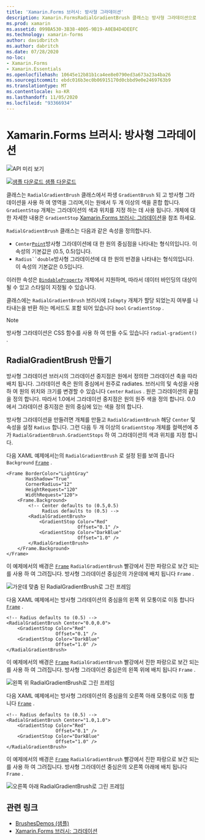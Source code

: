 ```yaml
---
title: 'Xamarin.Forms 브러시: 방사형 그라데이션'
description: Xamarin.FormsRadialGradientBrush 클래스는 방사형 그라데이션으로 영역을 그립니다.
ms.prod: xamarin
ms.assetid: 099BA530-3B38-4005-9B19-A0EB4D4DEEFC
ms.technology: xamarin-forms
author: davidbritch
ms.author: dabritch
ms.date: 07/28/2020
no-loc:
- Xamarin.Forms
- Xamarin.Essentials
ms.openlocfilehash: 10645e12b81b1ca4ee8e0790ed3a673a23a4ba26
ms.sourcegitcommit: ebdc016b3ec0b06915170d0cbbd9e0e2469763b9
ms.translationtype: MT
ms.contentlocale: ko-KR
ms.lasthandoff: 11/05/2020
ms.locfileid: "93366934"
---
```

# <a name="no-locxamarinforms-brushes-radial-gradients"></a>Xamarin.Forms 브러시: 방사형 그라데이션

![API 미리 보기](~/media/shared/preview.png "이 API는 현재 시험판임")

[![샘플 다운로드](~/media/shared/download.png) 샘플 다운로드](/samples/xamarin/xamarin-forms-samples/userinterface-brushdemos/)

클래스는 `RadialGradientBrush` 클래스에서 파생 `GradientBrush` 되 고 방사형 그라데이션을 사용 하 여 영역을 그리며,이는 원에서 두 개 이상의 색을 혼합 합니다. `GradientStop` 개체는 그라데이션의 색과 위치를 지정 하는 데 사용 됩니다. 개체에 대 한 자세한 내용은 `GradientStop` [ Xamarin.Forms 브러시: 그라데이션](gradient.md)을 참조 하세요.

`RadialGradientBrush` 클래스는 다음과 같은 속성을 정의합니다.

- `Center`[`Point`](xref:Xamarin.Forms.Point)방사형 그라데이션에 대 한 원의 중심점을 나타내는 형식의입니다. 이 속성의 기본값은 (0.5, 0.5)입니다.
- `Radius``double`방사형 그라데이션에 대 한 원의 반경을 나타내는 형식의입니다. 이 속성의 기본값은 0.5입니다.

이러한 속성은 [`BindableProperty`](xref:Xamarin.Forms.BindableProperty) 개체에서 지원하며, 따라서 데이터 바인딩의 대상이 될 수 있고 스타일이 지정될 수 있습니다.

클래스에는 `RadialGradientBrush` 브러시에 `IsEmpty` 개체가 할당 되었는지 여부를 나타내는을 반환 하는 메서드도 포함 되어 있습니다 `bool` `GradientStop` .

> [!NOTE]
> 방사형 그라데이션은 CSS 함수를 사용 하 여 만들 수도 있습니다 `radial-gradient()` .

## <a name="create-a-radialgradientbrush"></a>RadialGradientBrush 만들기

방사형 그라데이션 브러시의 그라데이션 중지점은 원에서 정의한 그라데이션 축을 따라 배치 됩니다. 그라데이션 축은 원의 중심에서 원주로 radiates. 브러시의 및 속성을 사용 하 여 원의 위치와 크기를 변경할 수 있습니다 `Center` `Radius` . 원은 그라데이션의 끝점을 정의 합니다. 따라서 1.0에서 그라데이션 중지점은 원의 원주 색을 정의 합니다. 0.0에서 그라데이션 중지점은 원의 중심에 있는 색을 정의 합니다.

방사형 그라데이션을 만들려면 개체를 만들고 `RadialGradientBrush` 해당 `Center` 및 속성을 설정 `Radius` 합니다. 그런 다음 두 개 이상의 `GradientStop` 개체를 컬렉션에 추가 `RadialGradientBrush.GradientStops` 하 여 그라데이션의 색과 위치를 지정 합니다.

다음 XAML 예제에서는의 `RadialGradientBrush` 로 설정 된를 보여 줍니다 `Background` [`Frame`](xref:Xamarin.Forms.Frame) .

```xaml    
<Frame BorderColor="LightGray"
       HasShadow="True"
       CornerRadius="12"
       HeightRequest="120"
       WidthRequest="120">
    <Frame.Background>
        <!-- Center defaults to (0.5,0.5)
             Radius defaults to (0.5) -->
        <RadialGradientBrush>
            <GradientStop Color="Red"
                          Offset="0.1" />
            <GradientStop Color="DarkBlue"
                          Offset="1.0" />
        </RadialGradientBrush>
    </Frame.Background>
</Frame>
```

이 예제에서의 배경은 [`Frame`](xref:Xamarin.Forms.Frame) `RadialGradientBrush` 빨강에서 진한 파랑으로 보간 되는를 사용 하 여 그려집니다. 방사형 그라데이션 중심은의 가운데에 배치 됩니다 `Frame` .

![가운데 맞춤 된 RadialGradientBrush로 그린 프레임](radialgradient-images/center.png)

다음 XAML 예제에서는 방사형 그라데이션의 중심을의 왼쪽 위 모퉁이로 이동 합니다 [`Frame`](xref:Xamarin.Forms.Frame) .

```xaml
<!-- Radius defaults to (0.5) -->
<RadialGradientBrush Center="0.0,0.0">
    <GradientStop Color="Red"
                  Offset="0.1" />
    <GradientStop Color="DarkBlue"
                  Offset="1.0" />
</RadialGradientBrush>
```

이 예제에서의 배경은 [`Frame`](xref:Xamarin.Forms.Frame) `RadialGradientBrush` 빨강에서 진한 파랑으로 보간 되는를 사용 하 여 그려집니다. 방사형 그라데이션 중심은의 왼쪽 위에 배치 됩니다 `Frame` .

![왼쪽 위 RadialGradientBrush로 그린 프레임](radialgradient-images/top-left.png)

다음 XAML 예제에서는 방사형 그라데이션의 중심을의 오른쪽 아래 모퉁이로 이동 합니다 [`Frame`](xref:Xamarin.Forms.Frame) .

```xaml
<!-- Radius defaults to (0.5) -->
<RadialGradientBrush Center="1.0,1.0">
    <GradientStop Color="Red"
                  Offset="0.1" />
    <GradientStop Color="DarkBlue"
                  Offset="1.0" />
</RadialGradientBrush>            
```

이 예제에서의 배경은 [`Frame`](xref:Xamarin.Forms.Frame) `RadialGradientBrush` 빨강에서 진한 파랑으로 보간 되는를 사용 하 여 그려집니다. 방사형 그라데이션 중심은의 오른쪽 아래에 배치 됩니다 `Frame` .

![오른쪽 아래 RadialGradientBrush로 그린 프레임](radialgradient-images/bottom-right.png)

## <a name="related-links"></a>관련 링크

- [BrushesDemos (샘플)](/samples/xamarin/xamarin-forms-samples/userinterface-brushdemos/)
- [Xamarin.Forms 브러시: 그라데이션](gradient.md)